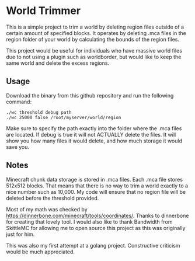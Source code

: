 # World Trimmer
This is a simple project to trim a world by deleting region files outside of a certain amount of specified blocks. It operates by deleting .mca files in the region folder of your world by calculating the bounds of the region files.

This project would be useful for individuals who have massive world files due to not using a plugin such as worldborder, but would like to keep the same world and delete the excess regions.

## Usage
Download the binary from this github repository and run the following command:

```
./wc threshold debug path
./wc 25000 false /root/myserver/world/region
```
Make sure to specify the path exactly into the folder where the .mca files are located.
If debug is true it will not ACTUALLY delete the files. It will show you how many files it would delete, and how much storage it would save you.

## Notes
Minecraft chunk data storage is stored in .mca files. Each .mca file stores 512x512 blocks. That means that there is no way to trim a world exactly to a nice number such as 10,000. My code will ensure that no region file will be deleted before the threshold provided.

Most of my math was checked by https://dinnerbone.com/minecraft/tools/coordinates/. Thanks to dinnerbone for creating that lovely tool.
I would also like to thank Bandwidth from SkittleMC for allowing me to open source this project as this was originally just for him.

This was also my first attempt at a golang project. Constructive criticism would be much appreciated.
